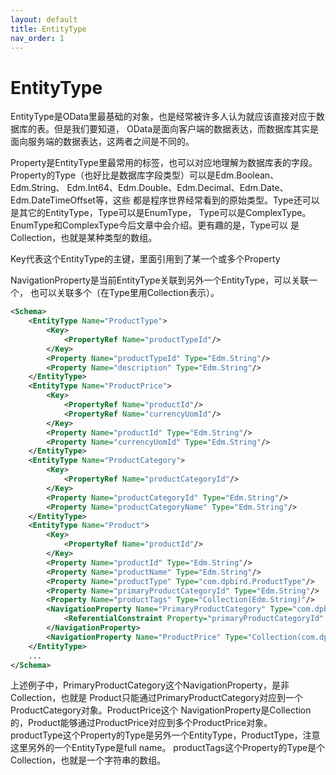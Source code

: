 ```yaml
---
layout: default
title: EntityType
nav_order: 1
---
```


# EntityType
EntityType是OData里最基础的对象，也是经常被许多人认为就应该直接对应于数据库的表。但是我们要知道，
OData是面向客户端的数据表达，而数据库其实是面向服务端的数据表达，这两者之间是不同的。

Property是EntityType里最常用的标签，也可以对应地理解为数据库表的字段。
Property的Type（也好比是数据库字段类型）可以是Edm.Boolean、Edm.String、
Edm.Int64、Edm.Double、Edm.Decimal、Edm.Date、Edm.DateTimeOffset等，这些
都是程序世界经常看到的原始类型。Type还可以是其它的EntityType，Type可以是EnumType，
Type可以是ComplexType。EnumType和ComplexType今后文章中会介绍。更有趣的是，Type可以
是Collection，也就是某种类型的数组。

Key代表这个EntityType的主键，里面引用到了某一个或多个Property

NavigationProperty是当前EntityType关联到另外一个EntityType，可以关联一个，
也可以关联多个（在Type里用Collection表示）。

```xml
<Schema>
    <EntityType Name="ProductType">
        <Key>
            <PropertyRef Name="productTypeId"/>
        </Key>
        <Property Name="productTypeId" Type="Edm.String"/>
        <Property Name="description" Type="Edm.String"/>
    </EntityType>
    <EntityType Name="ProductPrice">
        <Key>
            <PropertyRef Name="productId"/>
            <PropertyRef Name="currencyUomId"/>
        </Key>
        <Property Name="productId" Type="Edm.String"/>
        <Property Name="currencyUomId" Type="Edm.String"/>        
    </EntityType>
    <EntityType Name="ProductCategory">
        <Key>
            <PropertyRef Name="productCategoryId"/>
        </Key>
        <Property Name="productCategoryId" Type="Edm.String"/>
        <Property Name="productCategoryName" Type="Edm.String"/>
    </EntityType>
    <EntityType Name="Product">
        <Key>
            <PropertyRef Name="productId"/>
        </Key>
        <Property Name="productId" Type="Edm.String"/>
        <Property Name="productName" Type="Edm.String"/>
        <Property Name="productType" Type="com.dpbird.ProductType"/>
        <Property Name="primaryProductCategoryId" Type="Edm.String"/>
        <Property Name="productTags" Type="Collection(Edm.String)"/>
        <NavigationProperty Name="PrimaryProductCategory" Type="com.dpbird.ProductCategory">
            <ReferentialConstraint Property="primaryProductCategoryId" ReferencedProperty="productCategoryId"/>
        </NavigationProperty>
        <NavigationProperty Name="ProductPrice" Type="Collection(com.dpbird.ProductPrice)"/>
    </EntityType>
    ...
</Schema>
```
上述例子中，PrimaryProductCategory这个NavigationProperty，是非Collection，也就是
Product只能通过PrimaryProductCategory对应到一个ProductCategory对象。ProductPrice这个
NavigationProperty是Collection的，Product能够通过ProductPrice对应到多个ProductPrice对象。
productType这个Property的Type是另外一个EntityType，ProductType，注意这里另外的一个EntityType是full name。
productTags这个Property的Type是个Collection，也就是一个字符串的数组。